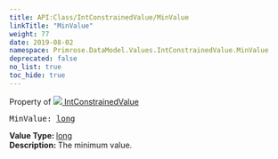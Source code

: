 ```yaml
---
title: API:Class/IntConstrainedValue/MinValue
linkTitle: "MinValue"
weight: 77
date: 2019-08-02
namespace: Primrose.DataModel.Values.IntConstrainedValue.MinValue
deprecated: false
no_list: true
toc_hide: true
---
```

Property of <a href="/docs/api-reference/Class/IntConstrainedValue"><img src="/icons/silk/value.png"/>&nbsp;IntConstrainedValue</a>
<pre class="method-declaration">
MinValue: <a class="type" href="/docs/api-reference/System/Primitives#int64">long</a></pre>
<b>Value Type: </b>
<a class="type" href="/docs/api-reference/System/Primitives#int64">long</a>
<br/>
<b>Description: </b>
The minimum value.

